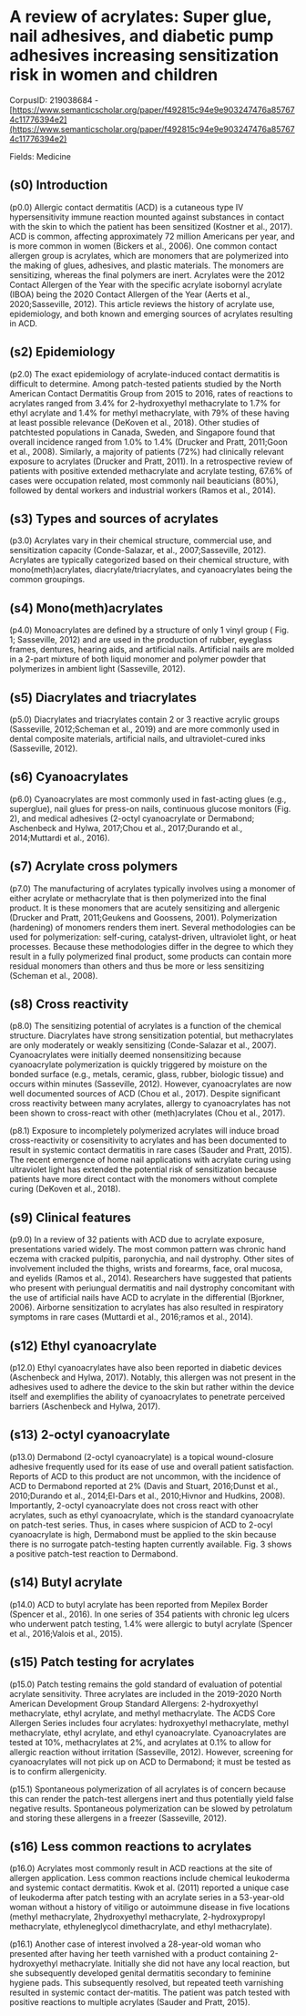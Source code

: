 # A review of acrylates: Super glue, nail adhesives, and diabetic pump adhesives increasing sensitization risk in women and children

CorpusID: 219038684 - [https://www.semanticscholar.org/paper/f492815c94e9e903247476a857674c11776394e2](https://www.semanticscholar.org/paper/f492815c94e9e903247476a857674c11776394e2)

Fields: Medicine

## (s0) Introduction
(p0.0) Allergic contact dermatitis (ACD) is a cutaneous type IV hypersensitivity immune reaction mounted against substances in contact with the skin to which the patient has been sensitized (Kostner et al., 2017). ACD is common, affecting approximately 72 million Americans per year, and is more common in women (Bickers et al., 2006). One common contact allergen group is acrylates, which are monomers that are polymerized into the making of glues, adhesives, and plastic materials. The monomers are sensitizing, whereas the final polymers are inert. Acrylates were the 2012 Contact Allergen of the Year with the specific acrylate isobornyl acrylate (IBOA) being the 2020 Contact Allergen of the Year (Aerts et al., 2020;Sasseville, 2012). This article reviews the history of acrylate use, epidemiology, and both known and emerging sources of acrylates resulting in ACD.
## (s2) Epidemiology
(p2.0) The exact epidemiology of acrylate-induced contact dermatitis is difficult to determine. Among patch-tested patients studied by the North American Contact Dermatitis Group from 2015 to 2016, rates of reactions to acrylates ranged from 3.4% for 2-hydroxyethyl methacrylate to 1.7% for ethyl acrylate and 1.4% for methyl methacrylate, with 79% of these having at least possible relevance (DeKoven et al., 2018). Other studies of patchtested populations in Canada, Sweden, and Singapore found that overall incidence ranged from 1.0% to 1.4% (Drucker and Pratt, 2011;Goon et al., 2008). Similarly, a majority of patients (72%) had clinically relevant exposure to acrylates (Drucker and Pratt, 2011). In a retrospective review of patients with positive extended methacrylate and acrylate testing, 67.6% of cases were occupation related, most commonly nail beauticians (80%), followed by dental workers and industrial workers (Ramos et al., 2014).
## (s3) Types and sources of acrylates
(p3.0) Acrylates vary in their chemical structure, commercial use, and sensitization capacity (Conde-Salazar, et al., 2007;Sasseville, 2012). Acrylates are typically categorized based on their chemical structure, with mono(meth)acrylates, diacrylate/triacrylates, and cyanoacrylates being the common groupings.
## (s4) Mono(meth)acrylates
(p4.0) Monoacrylates are defined by a structure of only 1 vinyl group ( Fig. 1; Sasseville, 2012) and are used in the production of rubber, eyeglass frames, dentures, hearing aids, and artificial nails. Artificial nails are molded in a 2-part mixture of both liquid monomer and polymer powder that polymerizes in ambient light (Sasseville, 2012).
## (s5) Diacrylates and triacrylates
(p5.0) Diacrylates and triacrylates contain 2 or 3 reactive acrylic groups (Sasseville, 2012;Scheman et al., 2019) and are more commonly used in dental composite materials, artificial nails, and ultraviolet-cured inks (Sasseville, 2012).
## (s6) Cyanoacrylates
(p6.0) Cyanoacrylates are most commonly used in fast-acting glues (e.g., superglue), nail glues for press-on nails, continuous glucose monitors (Fig. 2), and medical adhesives (2-octyl cyanoacrylate or Dermabond; Aschenbeck and Hylwa, 2017;Chou et al., 2017;Durando et al., 2014;Muttardi et al., 2016).
## (s7) Acrylate cross polymers
(p7.0) The manufacturing of acrylates typically involves using a monomer of either acrylate or methacrylate that is then polymerized into the final product. It is these monomers that are acutely sensitizing and allergenic (Drucker and Pratt, 2011;Geukens and Goossens, 2001). Polymerization (hardening) of monomers renders them inert. Several methodologies can be used for polymerization: self-curing, catalyst-driven, ultraviolet light, or heat processes. Because these methodologies differ in the degree to which they result in a fully polymerized final product, some products can contain more residual monomers than others and thus be more or less sensitizing (Scheman et al., 2008).  
## (s8) Cross reactivity
(p8.0) The sensitizing potential of acrylates is a function of the chemical structure. Diacrylates have strong sensitization potential, but methacrylates are only moderately or weakly sensitizing (Conde-Salazar et al., 2007). Cyanoacrylates were initially deemed nonsensitizing because cyanoacrylate polymerization is quickly triggered by moisture on the bonded surface (e.g., metals, ceramic, glass, rubber, biologic tissue) and occurs within minutes (Sasseville, 2012). However, cyanoacrylates are now well documented sources of ACD (Chou et al., 2017). Despite significant cross reactivity between many acrylates, allergy to cyanoacrylates has not been shown to cross-react with other (meth)acrylates (Chou et al., 2017).

(p8.1) Exposure to incompletely polymerized acrylates will induce broad cross-reactivity or cosensitivity to acrylates and has been documented to result in systemic contact dermatitis in rare cases (Sauder and Pratt, 2015). The recent emergence of home nail applications with acrylate curing using ultraviolet light has extended the potential risk of sensitization because patients have more direct contact with the monomers without complete curing (DeKoven et al., 2018).
## (s9) Clinical features
(p9.0) In a review of 32 patients with ACD due to acrylate exposure, presentations varied widely. The most common pattern was chronic hand eczema with cracked pulpitis, paronychia, and nail dystrophy. Other sites of involvement included the thighs, wrists and forearms, face, oral mucosa, and eyelids (Ramos et al., 2014). Researchers have suggested that patients who present with periungual dermatitis and nail dystrophy concomitant with the use of artificial nails have ACD to acrylate in the differential (Bjorkner, 2006). Airborne sensitization to acrylates has also resulted in respiratory symptoms in rare cases (Muttardi et al., 2016;ramos et al., 2014).
## (s12) Ethyl cyanoacrylate
(p12.0) Ethyl cyanoacrylates have also been reported in diabetic devices (Aschenbeck and Hylwa, 2017). Notably, this allergen was not present in the adhesives used to adhere the device to the skin but rather within the device itself and exemplifies the ability of cyanoacrylates to penetrate perceived barriers (Aschenbeck and Hylwa, 2017).
## (s13) 2-octyl cyanoacrylate
(p13.0) Dermabond (2-octyl cyanoacrylate) is a topical wound-closure adhesive frequently used for its ease of use and overall patient satisfaction. Reports of ACD to this product are not uncommon, with the incidence of ACD to Dermabond reported at 2% (Davis and Stuart, 2016;Dunst et al., 2010;Durando et al., 2014;El-Dars et al., 2010;Hivnor and Hudkins, 2008). Importantly, 2-octyl cyanoacrylate does not cross react with other acrylates, such as ethyl cyanoacrylate, which is the standard cyanoacrylate on patch-test series. Thus, in cases where suspicion of ACD to 2-ocyl cyanoacrylate is high, Dermabond must be applied to the skin because there is no surrogate patch-testing hapten currently available. Fig. 3 shows a positive patch-test reaction to Dermabond.
## (s14) Butyl acrylate
(p14.0) ACD to butyl acrylate has been reported from Mepilex Border (Spencer et al., 2016). In one series of 354 patients with chronic leg ulcers who underwent patch testing, 1.4% were allergic to butyl acrylate (Spencer et al., 2016;Valois et al., 2015).
## (s15) Patch testing for acrylates
(p15.0) Patch testing remains the gold standard of evaluation of potential acrylate sensitivity. Three acrylates are included in the 2019-2020 North American Development Group Standard Allergens: 2-hydroxyethyl methacrylate, ethyl acrylate, and methyl methacrylate. The ACDS Core Allergen Series includes four acrylates: hydroxyethyl methacrylate, methyl methacrylate, ethyl acrylate, and ethyl cyanoacrylate. Cyanoacrylates are tested at 10%, methacrylates at 2%, and acrylates at 0.1% to allow for allergic reaction without irritation (Sasseville, 2012). However, screening for cyanoacrylates will not pick up on ACD to Dermabond; it must be tested as is to confirm allergenicity.

(p15.1) Spontaneous polymerization of all acrylates is of concern because this can render the patch-test allergens inert and thus potentially yield false negative results. Spontaneous polymerization can be slowed by petrolatum and storing these allergens in a freezer (Sasseville, 2012).
## (s16) Less common reactions to acrylates
(p16.0) Acrylates most commonly result in ACD reactions at the site of allergen application. Less common reactions include chemical leukoderma and systemic contact dermatitis. Kwok et al. (2011) reported a unique case of leukoderma after patch testing with an acrylate series in a 53-year-old woman without a history of vitiligo or autoimmune disease in five locations (methyl methacrylate, 2hydroxyethyl methacrylate, 2-hydroxypropyl methacrylate, ethyleneglycol dimethacrylate, and ethyl methacrylate).

(p16.1) Another case of interest involved a 28-year-old woman who presented after having her teeth varnished with a product containing 2-hydroxyethyl methacrylate. Initially she did not have any local reaction, but she subsequently developed genital dermatitis secondary to feminine hygiene pads. This subsequently resolved, but repeated teeth varnishing resulted in systemic contact der-matitis. The patient was patch tested with positive reactions to multiple acrylates (Sauder and Pratt, 2015).
